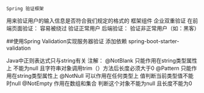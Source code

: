     Spring 验证框架
用来验证用户的输入信息是否符合我们规定的格式的 框架组件
企业双重验证
在前端页面验证： 容易被绕过 验证正常用户
后端验证： 验证非正常用户（如：黑客）

##使用Spring Validation实现服务器验证
    添加依赖
spring-boot-starter-validation

Java中正则表达式只与string有关
 注解：
@NotBlank 只能作用在string类型属性上 不能为null 且字符串对象调用trim（）方法后长度必须大于0
@Pattern  只能作用在string类型属性上 
@NotNull 可以作用在任何类型上 值判断当前类型值不能时null
@NotEmpty 作用在数组和集合 判断这个对象不能为null 且长度不能为0
